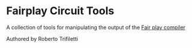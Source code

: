 Fairplay Circuit Tools
===

A collection of tools for manipulating the output of the [Fair play compiler](http://www.cs.huji.ac.il/project/Fairplay/)

Authored by Roberto Trifiletti